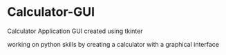 # Calculator-GUI
Calculator Application GUI created using tkinter 

working on python skills by creating a calculator with a graphical interface
